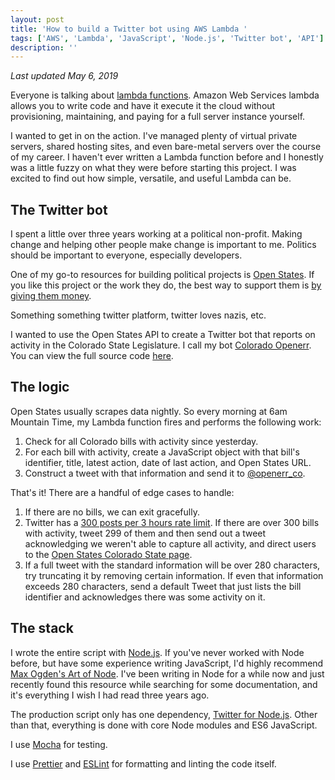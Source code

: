 ```yaml
---
layout: post
title: 'How to build a Twitter bot using AWS Lambda '
tags: ['AWS', 'Lambda', 'JavaScript', 'Node.js', 'Twitter bot', 'API']
description: ''
---
```

*Last updated May 6, 2019*

Everyone is talking about [lambda functions](https://aws.amazon.com/lambda/). Amazon Web Services lambda allows you to write code and have it execute it the cloud without provisioning, maintaining, and paying for a full server instance yourself. 

I wanted to get in on the action. I've managed plenty of virtual private servers, shared hosting sites, and even bare-metal servers over the course of my career. I haven't ever written a Lambda function before and I honestly was a little fuzzy on what they were before starting this project. I was excited to find out how simple, versatile, and useful Lambda can be. 

## The Twitter bot 

I spent a little over three years working at a political non-profit. Making change and helping other people make change is important to me. Politics should be important to everyone, especially developers. 

One of my go-to resources for building political projects is [Open States](https://openstates.org/). If you like this project or the work they do, the best way to support them is [by giving them money](https://openstates.org/donate/).

Something something twitter platform, twitter loves nazis, etc. 

I wanted to use the Open States API to create a Twitter bot that reports on activity in the Colorado State Legislature. I call my bot [Colorado Openerr](https://twitter.com/openerr_co). You can view the full source code [here](https://github.com/ogdenstudios/openerr). 

## The logic 

Open States usually scrapes data nightly. So every morning at 6am Mountain Time, my Lambda function fires and performs the following work: 

1. Check for all Colorado bills with activity since yesterday.
2. For each bill with activity, create a JavaScript object with that bill's identifier, title, latest action, date of last action, and Open States URL. 
3. Construct a tweet with that information and send it to [@openerr_co](https://twitter.com/openerr_co).

That's it! There are a handful of edge cases to handle: 

1. If there are no bills, we can exit gracefully. 
2. Twitter has a [300 posts per 3 hours rate limit](https://developer.twitter.com/en/docs/basics/rate-limits). If there are over 300 bills with activity, tweet 299 of them and then send out a tweet acknowledging we weren't able to capture all activity, and direct users to the [Open States Colorado State page](https://openstates.org/co/).
3. If a full tweet with the standard information will be over 280 characters, try truncating it by removing certain information. If even that information exceeds 280 characters, send a default Tweet that just lists the bill identifier and acknowledges there was some activity on it. 

## The stack 

I wrote the entire script with [Node.js](https://nodejs.org/en/). If you've never worked with Node before, but have some experience writing JavaScript, I'd highly recommend [Max Ogden's Art of Node](https://github.com/maxogden/art-of-node). I've been writing in Node for a while now and just recently found this resource while searching for some documentation, and it's everything I wish I had read three years ago. 

The production script only has one dependency, [Twitter for Node.js](https://www.npmjs.com/package/twitter). Other than that, everything is done with core Node modules and ES6 JavaScript. 

I use [Mocha](https://mochajs.org/) for testing.

I use [Prettier](https://prettier.io/) and [ESLint](https://eslint.org/) for formatting and linting the code itself. 